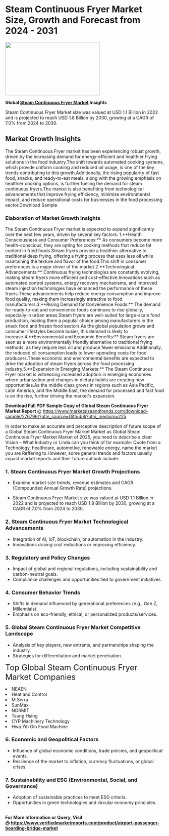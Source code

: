 <H1>Steam Continuous Fryer Market Size, Growth and Forecast from 2024 - 2031</H1><img class="aligncenter size-medium wp-image-584254" src="https://thirdeyenews.in/wp-content/uploads/2024/09/Global-Market-Research-300x168.jpeg" alt="" width="300" height="168" /><p><strong>Global&nbsp;<a href="https://www.marketsizeandtrends.com/download-sample/276796/?utm_source=Github8j?utm_medium=225">Steam Continuous Fryer Market</a> Insights</strong></p><p>Steam Continuous Fryer Market size was valued at USD 1.1 Billion in 2022 and is projected to reach USD 1.8 Billion by 2030, growing at a CAGR of 7.0% from 2024 to 2030.</p><p><h2>Market Growth Insights</h2> The Steam Continuous Fryer market has been experiencing robust growth, driven by the increasing demand for energy-efficient and healthier frying solutions in the food industry.The shift towards automated cooking systems, which provide uniform cooking and reduced oil usage, is one of the key trends contributing to this growth.Additionally, the rising popularity of fast food, snacks, and ready-to-eat meals, along with the growing emphasis on healthier cooking options, is further fueling the demand for steam continuous fryers.The market is also benefiting from technological advancements that improve frying efficiency, minimize environmental impact, and reduce operational costs for businesses in the food processing sector.Download Sample <h3>Elaboration of Market Growth Insights</h3> The Steam Continuous Fryer market is expected to expand significantly over the next few years, driven by several key factors: 1.**Health Consciousness and Consumer Preferences:** As consumers become more health-conscious, they are opting for cooking methods that reduce fat content in fried foods.Steam fryers provide a healthier alternative to traditional deep frying, offering a frying process that uses less oil while maintaining the texture and flavor of the food.This shift in consumer preferences is a major driver of the market.2.**Technological Advancements:** Continuous frying technologies are constantly evolving, making steam fryers more efficient and cost-effective.Innovations such as automated control systems, energy recovery mechanisms, and improved steam injection technologies have enhanced the performance of these fryers.These advancements help reduce energy consumption and improve food quality, making them increasingly attractive to food manufacturers.3.**Rising Demand for Convenience Foods:** The demand for ready-to-eat and convenience foods continues to rise globally, especially in urban areas.Steam fryers are well-suited for large-scale food production, making them a popular choice among manufacturers in the snack food and frozen food sectors.As the global population grows and consumer lifestyles become busier, this demand is likely to increase.4.**Environmental and Economic Benefits:** Steam fryers are seen as a more environmentally friendly alternative to traditional frying methods, as they require less oil and produce fewer emissions.Additionally, the reduced oil consumption leads to lower operating costs for food producers.These economic and environmental benefits are expected to drive the adoption of steam fryers across the food processing industry.5.**Expansion in Emerging Markets:** The Steam Continuous Fryer market is witnessing increased adoption in emerging economies where urbanization and changes in dietary habits are creating new opportunities.As the middle class grows in regions such as Asia Pacific, Latin America, and the Middle East, the demand for processed and fast food is on the rise, further driving the market's expansion.</p><p><span class=""><strong>Download Full PDF Sample Copy of Global Steam Continuous Fryer Market Report</strong> @ <a href="https://www.marketsizeandtrends.com/download-sample/276796/?utm_source=Github8j?utm_medium=225" target="_blank">https://www.marketsizeandtrends.com/download-sample/276796/?utm_source=Github8j?utm_medium=225</a></span></p><p>In order to make an accurate and perceptive description of future scope of a Global&nbsp;Steam Continuous Fryer Market Market as Global&nbsp;Steam Continuous Fryer Market Market of 2025, you need to describe a clear Vision &ndash; What Industry or Linda can you think of for example: Quote from a Technology, healthcare, automotive, renewable energy, name the market you are Reffering to.However, some general trends and factors usually impact market reports and their future outlook include:</p><h3>1.&nbsp;<strong>Steam Continuous Fryer Market Growth Projections</strong></h3><ul><li>Examine market size trends, revenue estimates and CAGR (Compounded Annual Growth Rate) projections.</li><li><p>Steam Continuous Fryer Market size was valued at USD 1.1 Billion in 2022 and is projected to reach USD 1.8 Billion by 2030, growing at a CAGR of 7.0% from 2024 to 2030.</p></li></ul><h3>2.&nbsp;<strong>Steam Continuous Fryer Market Technological Advancements</strong></h3><ul><li>Integration of AI, IoT, blockchain, or automation in the industry.</li><li>Innovations driving cost reductions or improving efficiency.</li></ul><h3>3.&nbsp;<strong>Regulatory and Policy Changes</strong></h3><ul><li>Impact of global and regional regulations, including sustainability and carbon-neutral goals.</li><li>Compliance challenges and opportunities tied to government initiatives.</li></ul><h3>4.&nbsp;<strong>Consumer Behavior Trends</strong></h3><ul><li>Shifts in demand influenced by generational preferences (e.g., Gen Z, Millennials).</li><li>Emphasis on eco-friendly, ethical, or personalized products/services.</li></ul><h3>5.&nbsp;<strong>Global Steam Continuous Fryer Market Competitive Landscape</strong></h3><ul><li>Analysis of key players, new entrants, and partnerships shaping the industry.</li><li>Strategies for differentiation and market penetration.</li></ul><p data-pm-slice="1 1 []"><span style="color: inherit; font-family: inherit; font-size: 25px;">Top Global Steam Continuous Fryer Market Companies</span></p><div class="" data-test-id=""><p><li>NEAEN</li><li> Heat and Control</li><li> M.Serra</li><li> SunMax</li><li> NORMIT</li><li> Tsung Hsing</li><li> CYP Machinery Technology</li><li> Hwa Yih Gin Food Machine</li></p></div><h3>6.&nbsp;<strong>Economic and Geopolitical Factors</strong></h3><ul><li>Influence of global economic conditions, trade policies, and geopolitical events.</li><li>Resilience of the market to inflation, currency fluctuations, or global crises.</li></ul><h3>7.&nbsp;<strong>Sustainability and ESG (Environmental, Social, and Governance)</strong></h3><ul><li>Adoption of sustainable practices to meet ESG criteria.</li><li>Opportunities in green technologies and circular economy principles.</li></ul><h2><strong style="font-size: 14px;">For More Information or Query, Visit @&nbsp;</strong><a style="background-color: #ffffff; font-size: 14px;" href="https://www.marketsizeandtrends.com/report/steam-continuous-fryer-market/" target="_blank">https://www.verifiedmarketreports.com/product/airport-passenger-boarding-bridge-market</a></h2>